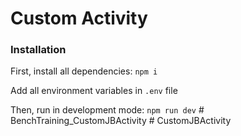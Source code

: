 # Custom Activity

### Installation
First, install all dependencies: `npm i`

Add all environment variables in `.env` file

Then, run in development mode: `npm run dev`
#   B e n c h T r a i n i n g _ C u s t o m J B A c t i v i t y  
 #   C u s t o m J B A c t i v i t y  
 